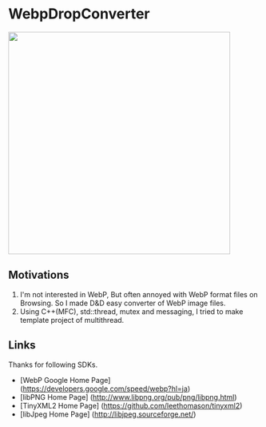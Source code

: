 # WebpDropConverter

<img src="https://user-images.githubusercontent.com/6201814/132002444-cc948d3f-51af-46c0-b275-6011331a219c.gif" width="444px">

## Motivations
1. I'm not interested in WebP, But often annoyed with WebP format files on Browsing. So I made D&D easy converter of WebP image files.
2. Using C++(MFC), std::thread, mutex and messaging, I tried to make template project of multithread.

## Links
Thanks for following SDKs.<br/>
* [WebP Google Home Page] (https://developers.google.com/speed/webp?hl=ja)
* [libPNG Home Page] (http://www.libpng.org/pub/png/libpng.html)
* [TinyXML2 Home Page] (https://github.com/leethomason/tinyxml2)
* [libJpeg Home Page] (http://libjpeg.sourceforge.net/)

